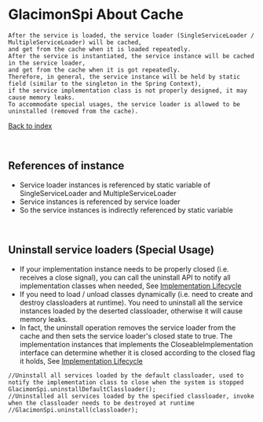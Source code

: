 # GlacimonSpi About Cache

```text
After the service is loaded, the service loader (SingleServiceLoader / MultipleServiceLoader) will be cached, 
and get from the cache when it is loaded repeatedly.
After the service is instantiated, the service instance will be cached in the service loader, 
and get from the cache when it is got repeatedly.
Therefore, in general, the service instance will be held by static field (similar to the singleton in the Spring Context), 
if the service implementation class is not properly designed, it may cause memory leaks.
To accommodate special usages, the service loader is allowed to be uninstalled (removed from the cache).
```

[Back to index](https://github.com/shepherdviolet/glacimon/blob/master/docs/spi/index.md)

<br>

## References of instance

* Service loader instances is referenced by static variable of SingleServiceLoader and MultipleServiceLoader
* Service instances is referenced by service loader
* So the service instances is indirectly referenced by static variable

<br>

## Uninstall service loaders (Special Usage)

* If your implementation instance needs to be properly closed (i.e. receives a close signal), 
you can call the uninstall API to notify all implementation classes when needed, 
See [Implementation Lifecycle](https://github.com/shepherdviolet/glacimon/blob/master/docs/spi/implementation-lifecycle.md)
* If you need to load / unload classes dynamically (i.e. need to create and destroy classloaders at runtime). 
You need to uninstall all the service instances loaded by the deserted classloader, otherwise it will cause memory leaks. 
* In fact, the uninstall operation removes the service loader from the cache and then sets the service loader's closed 
state to true. The implementation instances that implements the CloseableImplementation interface can determine 
whether it is closed according to the closed flag it holds, 
See [Implementation Lifecycle](https://github.com/shepherdviolet/glacimon/blob/master/docs/spi/implementation-lifecycle.md)

```text
//Uninstall all services loaded by the default classloader, used to notify the implementation class to close when the system is stopped
GlacimonSpi.uninstallDefaultClassloader();
//Uninstalled all services loaded by the specified classloader, invoke when the classloader needs to be destroyed at runtime
//GlacimonSpi.uninstall(classloader);
```
